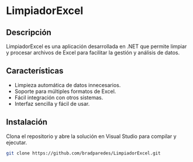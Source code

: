 # LimpiadorExcel

## Descripción
LimpiadorExcel es una aplicación desarrollada en .NET que permite limpiar y procesar archivos de Excel para facilitar la gestión y análisis de datos.

## Características
- Limpieza automática de datos innecesarios.
- Soporte para múltiples formatos de Excel.
- Fácil integración con otros sistemas.
- Interfaz sencilla y fácil de usar.

## Instalación
Clona el repositorio y abre la solución en Visual Studio para compilar y ejecutar.

```bash
git clone https://github.com/bradparedes/LimpiadorExcel.git
